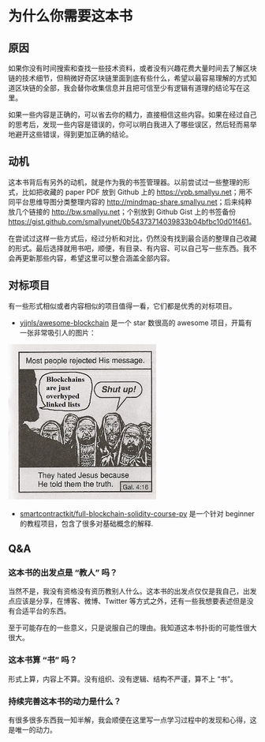 # 为什么你需要这本书

## 原因

如果你没有时间搜索和查找一些技术资料，或者没有兴趣花费大量时间去了解区块链的技术细节，但稍微好奇区块链里面到底有些什么，希望以最容易理解的方式知道区块链的全部，我会替你收集信息并且把可信至少有逻辑有道理的结论写在这里。

如果一些内容是正确的，可以省去你的精力，直接相信这些内容。如果在经过自己的思考后，发现一些内容是错误的，你可以明白我进入了哪些误区，然后轻而易举地避开这些错误，得到更加正确的结论。

## 动机

这本书背后有另外的动机，就是作为我的书签管理器。以前尝试过一些整理的形式，比如把收藏的 paper PDF 放到 Github 上的 <https://vpb.smallyu.net>；用不同平台思维导图分类整理内容的 <http://mindmap-share.smallyu.net>；后来纯粹放几个链接的 <http://bw.smallyu.net>；个别放到 Github Gist 上的书签备份 <https://gist.github.com/smallyunet/0b54373714039833b04bfbc10d01f461>。

在尝试过这样一些方式后，经过分析和对比，仍然没有找到最合适的整理自己收藏的形式。最后选择就用书吧，顺便，有目录、有内容、可以自己写一些东西。我不会再更新那些内容，希望这里可以整合涵盖全部内容。

## 对标项目

有一些形式相似或者内容相似的项目值得一看，它们都是优秀的对标项目。

- [yjjnls/awesome-blockchain](https://github.com/yjjnls/awesome-blockchain) 是一个 star 数很高的 awesome 项目，开篇有一张非常吸引人的图片：

![center](./assets/blockchain-jesus.png)

- [smartcontractkit/full-blockchain-solidity-course-py](https://github.com/smartcontractkit/full-blockchain-solidity-course-py) 是一个针对 beginner 的教程项目，包含了很多对基础概念的解释.

## Q&A

### 这本书的出发点是 “教人” 吗？

当然不是，我没有资格没有资历教别人什么。这本书的出发点仅仅是我自己，出发点应该是分享，在博客、微博、Twitter 等方式之外，还有一些我想要表述但是没有合适平台的东西。

至于可能存在的一些意义，只是说服自己的理由。我知道这本书扑街的可能性很大很大。

### 这本书算 “书” 吗？

形式上算，内容上不算。没有组织、没有逻辑、结构不严谨，算不上 “书”。

### 持续完善这本书的动力是什么？

有很多很多东西我一知半解，我会顺便在这里写一点学习过程中的发现和心得，这是唯一的动力。

